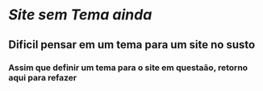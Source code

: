 # *Site sem Tema ainda* #
## Dificil pensar em um tema para um site no susto ##
### Assim que definir um tema para o site em questaão, retorno aqui para refazer ###

